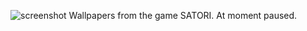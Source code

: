 ![screenshot](https://i.ibb.co/n3J53Lc/ebisu-7-com-cores-manual.png)  Wallpapers from the game SATORI. At moment paused.
